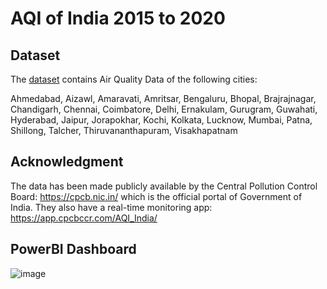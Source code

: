 # AQI of India 2015 to 2020 
## Dataset
The [dataset](AQI_of_India_2015_to_2020_in_PowerBI/city_day.csv) contains Air Quality Data of the following cities:

Ahmedabad, Aizawl, Amaravati, Amritsar, Bengaluru, Bhopal, Brajrajnagar, Chandigarh, Chennai, Coimbatore, Delhi, Ernakulam, Gurugram, Guwahati, Hyderabad, Jaipur, Jorapokhar, Kochi, Kolkata, Lucknow, Mumbai, Patna, Shillong, Talcher, Thiruvananthapuram, Visakhapatnam

## Acknowledgment
The data has been made publicly available by the Central Pollution Control Board: https://cpcb.nic.in/ which is the official portal of Government of India. They also have a real-time monitoring app: https://app.cpcbccr.com/AQI_India/

## PowerBI Dashboard
![image](https://github.com/angikagithub/DataAnalysis_Projects/assets/127938795/5cb3d5f5-a4a7-45a8-8918-63cb8ffed596)

